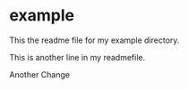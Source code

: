 # example

This the readme file for my example directory.

This is another line in my readmefile.

Another Change
